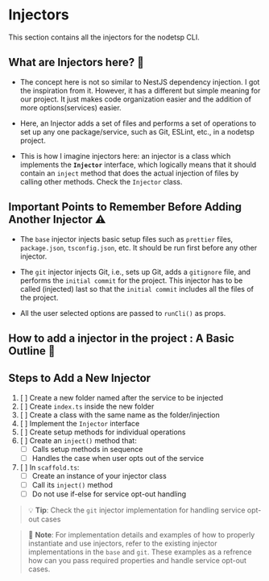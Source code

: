 # Injectors

This section contains all the injectors for the nodetsp CLI.

## What are Injectors here? 🤔

- The concept here is not so similar to NestJS dependency injection. I got the inspiration from it. However, it has a different but simple meaning for our project. It just makes code organization easier and the addition of more options(services) easier.

- Here, an Injector adds a set of files and performs a set of operations to set up any one package/service, such as Git, ESLint, etc., in a nodetsp project.

- This is how I imagine injectors here: an injector is a class which implements the **`Injector`** interface, which logically means that it should contain an `inject` method that does the actual injection of files by calling other methods. Check the `Injector` class.

## Important Points to Remember Before Adding Another Injector ⚠️

- The `base` injector injects basic setup files such as `prettier` files, `package.json`, `tsconfig.json`, etc. It should be run first before any other injector.

- The `git` injector injects Git, i.e., sets up Git, adds a `gitignore` file, and performs the `initial commit` for the project. This injector has to be called (injected) last so that the `initial commit` includes all the files of the project.

- All the user selected options are passed to `runCli()` as props.

## How to add a injector in the project : A Basic Outline 📝

## Steps to Add a New Injector

1. [ ] Create a new folder named after the service to be injected
2. [ ] Create `index.ts` inside the new folder
3. [ ] Create a class with the same name as the folder/injection
4. [ ] Implement the `Injector` interface
5. [ ] Create setup methods for individual operations
6. [ ] Create an `inject()` method that:
   - [ ] Calls setup methods in sequence
   - [ ] Handles the case when user opts out of the service
7. [ ] In `scaffold.ts`:
   - [ ] Create an instance of your injector class
   - [ ] Call its `inject()` method
   - [ ] Do not use if-else for service opt-out handling

> 💡 **Tip**: Check the `git` injector implementation for handling service opt-out cases

> 📝 **Note**: For implementation details and examples of how to properly instantiate and use injectors, refer to the existing injector implementations in the `base` and `git`. These examples as a refrence how can you pass required properties and handle service opt-out cases.
